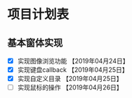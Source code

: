 # 项目计划表
## 基本窗体实现
- [X] 实现图像浏览功能 【2019年04月24日】
- [X] 实现键盘callback 【2019年04月25日】
- [X] 实现自定义目录 【2019年04月25日】
- [ ] 实现鼠标的操作 【2019年04月26日】